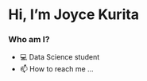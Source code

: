 # **Hi, I’m Joyce Kurita**


### **Who am I?**

- 💻 Data Science student
- 📫 How to reach me ...

<!---
JoyceKurita/JoyceKurita is a ✨ special ✨ repository because its `README.md` (this file) appears on your GitHub profile.
You can click the Preview link to take a look at your changes.
--->
